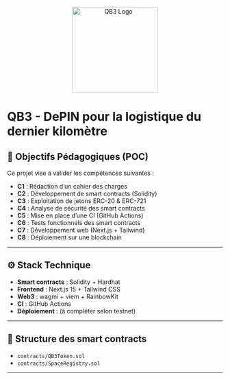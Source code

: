 <!-- markdownlint-disable MD033 MD041 -->
<p align="center">
  <img src="./frontend/public/images/logo.png.png" alt="QB3 Logo" width="200"/>
</p>

# QB3 - DePIN pour la logistique du dernier kilomètre

## 🧱 Objectifs Pédagogiques (POC)

Ce projet vise à valider les compétences suivantes :

- **C1** : Rédaction d’un cahier des charges
- **C2** : Développement de smart contracts (Solidity)
- **C3** : Exploitation de jetons ERC-20 & ERC-721
- **C4** : Analyse de sécurité des smart contracts
- **C5** : Mise en place d’une CI (GitHub Actions)
- **C6** : Tests fonctionnels des smart contracts
- **C7** : Développement web (Next.js + Tailwind)
- **C8** : Déploiement sur une blockchain

---

## ⚙️ Stack Technique

- **Smart contracts** : Solidity + Hardhat
- **Frontend** : Next.js 15 + Tailwind CSS
- **Web3** : wagmi + viem + RainbowKit
- **CI** : GitHub Actions
- **Déploiement** : (à compléter selon testnet)

---

## 📁 Structure des smart contracts

- `contracts/QB3Token.sol`
- `contracts/SpaceRegistry.sol`

---
